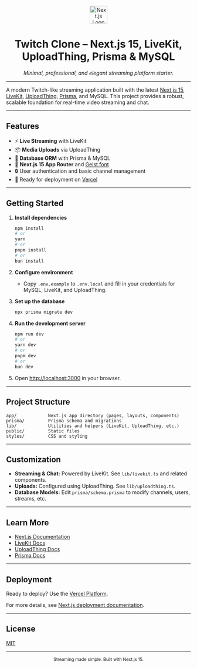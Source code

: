 <p align="center">
  <img src="https://www.svgrepo.com/show/354113/nextjs-icon.svg" height="48" alt="Next.js Logo" />
</p>

<h1 align="center">Twitch Clone – Next.js 15, LiveKit, UploadThing, Prisma & MySQL</h1>
<p align="center">
  <i>Minimal, professional, and elegant streaming platform starter.</i>
</p>

---

A modern Twitch-like streaming application built with the latest [Next.js 15](https://nextjs.org/), [LiveKit](https://livekit.io/), [UploadThing](https://uploadthing.com/), [Prisma](https://www.prisma.io/), and MySQL. This project provides a robust, scalable foundation for real-time video streaming and chat.

---

## Features

- ⚡ **Live Streaming** with LiveKit
- 📦 **Media Uploads** via UploadThing
- 💾 **Database ORM** with Prisma & MySQL
- 🎨 **Next.js 15 App Router** and [Geist font](https://vercel.com/font)
- 🔒 User authentication and basic channel management
- 🚀 Ready for deployment on [Vercel](https://vercel.com/)

---

## Getting Started

1. **Install dependencies**

   ```bash
   npm install
   # or
   yarn
   # or
   pnpm install
   # or
   bun install
   ```

2. **Configure environment**

   - Copy `.env.example` to `.env.local` and fill in your credentials for MySQL, LiveKit, and UploadThing.

3. **Set up the database**

   ```bash
   npx prisma migrate dev
   ```

4. **Run the development server**

   ```bash
   npm run dev
   # or
   yarn dev
   # or
   pnpm dev
   # or
   bun dev
   ```

5. Open [http://localhost:3000](http://localhost:3000) in your browser.

---

## Project Structure

```
app/            Next.js app directory (pages, layouts, components)
prisma/         Prisma schema and migrations
lib/            Utilities and helpers (LiveKit, UploadThing, etc.)
public/         Static files
styles/         CSS and styling
```

---

## Customization

- **Streaming & Chat:** Powered by LiveKit. See `lib/livekit.ts` and related components.
- **Uploads:** Configured using UploadThing. See `lib/uploadthing.ts`.
- **Database Models:** Edit `prisma/schema.prisma` to modify channels, users, streams, etc.

---

## Learn More

- [Next.js Documentation](https://nextjs.org/docs)
- [LiveKit Docs](https://docs.livekit.io/)
- [UploadThing Docs](https://docs.uploadthing.com/)
- [Prisma Docs](https://www.prisma.io/docs/)

---

## Deployment

Ready to deploy? Use the [Vercel Platform](https://vercel.com/new?utm_medium=default-template&filter=next.js&utm_source=create-next-app&utm_campaign=create-next-app-readme).

For more details, see [Next.js deployment documentation](https://nextjs.org/docs/app/building-your-application/deploying).

---

## License

[MIT](LICENSE)

---

<p align="center"><sub>Streaming made simple. Built with Next.js 15.</sub></p>
